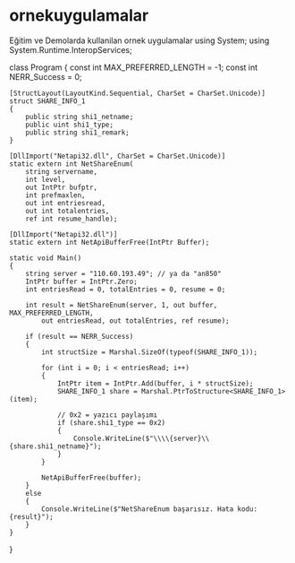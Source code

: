 # ornekuygulamalar
Eğitim ve Demolarda kullanilan ornek uygulamalar
using System;
using System.Runtime.InteropServices;

class Program
{
    const int MAX_PREFERRED_LENGTH = -1;
    const int NERR_Success = 0;

    [StructLayout(LayoutKind.Sequential, CharSet = CharSet.Unicode)]
    struct SHARE_INFO_1
    {
        public string shi1_netname;
        public uint shi1_type;
        public string shi1_remark;
    }

    [DllImport("Netapi32.dll", CharSet = CharSet.Unicode)]
    static extern int NetShareEnum(
        string servername,
        int level,
        out IntPtr bufptr,
        int prefmaxlen,
        out int entriesread,
        out int totalentries,
        ref int resume_handle);

    [DllImport("Netapi32.dll")]
    static extern int NetApiBufferFree(IntPtr Buffer);

    static void Main()
    {
        string server = "110.60.193.49"; // ya da "an850"
        IntPtr buffer = IntPtr.Zero;
        int entriesRead = 0, totalEntries = 0, resume = 0;

        int result = NetShareEnum(server, 1, out buffer, MAX_PREFERRED_LENGTH,
            out entriesRead, out totalEntries, ref resume);

        if (result == NERR_Success)
        {
            int structSize = Marshal.SizeOf(typeof(SHARE_INFO_1));

            for (int i = 0; i < entriesRead; i++)
            {
                IntPtr item = IntPtr.Add(buffer, i * structSize);
                SHARE_INFO_1 share = Marshal.PtrToStructure<SHARE_INFO_1>(item);

                // 0x2 = yazıcı paylaşımı
                if (share.shi1_type == 0x2)
                {
                    Console.WriteLine($"\\\\{server}\\{share.shi1_netname}");
                }
            }

            NetApiBufferFree(buffer);
        }
        else
        {
            Console.WriteLine($"NetShareEnum başarısız. Hata kodu: {result}");
        }
    }
}
